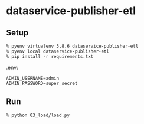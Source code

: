 # dataservice-publisher-etl

## Setup
```
% pyenv virtualenv 3.8.6 dataservice-publisher-etl
% pyenv local dataservice-publisher-etl
% pip install -r requirements.txt
```
.env:
```
ADMIN_USERNAME=admin
ADMIN_PASSWORD=super_secret
```
## Run
```
% python 03_load/load.py
```
